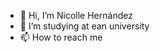 - 👋 Hi, I’m Nicolle Hernández
- 🌱 I’m studying at ean university
- 📫 How to reach me

<!---
NicolleArevalo2/NicolleArevalo2 is a ✨ special ✨ repository because its `README.md` (this file) appears on your GitHub profile.
You can click the Preview link to take a look at your changes.
--->
